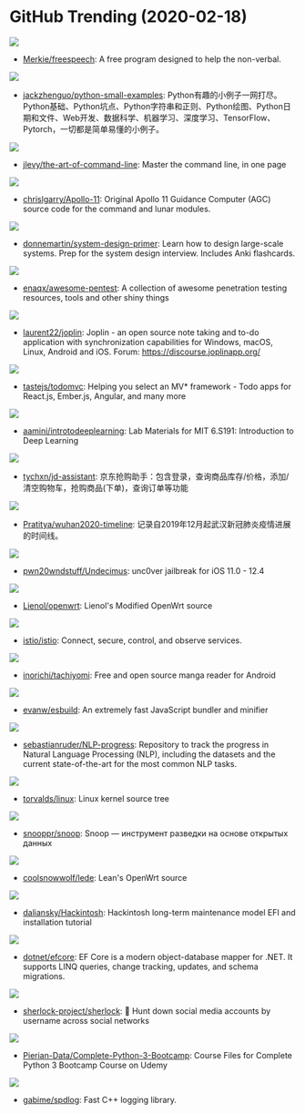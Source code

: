 # GitHub Trending (2020-02-18)

![](https://img.shields.io/badge/Vue-New%2071-green?style=flat-square&logo=appveyor)
- [Merkie/freespeech](https://github.com/Merkie/freespeech): A free program designed to help the non-verbal.

![](https://img.shields.io/badge/Python-New%20242-green?style=flat-square&logo=appveyor)
- [jackzhenguo/python-small-examples](https://github.com/jackzhenguo/python-small-examples): Python有趣的小例子一网打尽。Python基础、Python坑点、Python字符串和正则、Python绘图、Python日期和文件、Web开发、数据科学、机器学习、深度学习、TensorFlow、Pytorch，一切都是简单易懂的小例子。

![](https://img.shields.io/badge/none-New%20406-green?style=flat-square&logo=appveyor)
- [jlevy/the-art-of-command-line](https://github.com/jlevy/the-art-of-command-line): Master the command line, in one page

![](https://img.shields.io/badge/Assembly-New%2085-green?style=flat-square&logo=appveyor)
- [chrislgarry/Apollo-11](https://github.com/chrislgarry/Apollo-11): Original Apollo 11 Guidance Computer (AGC) source code for the command and lunar modules.

![](https://img.shields.io/badge/Python-New%20158-green?style=flat-square&logo=appveyor)
- [donnemartin/system-design-primer](https://github.com/donnemartin/system-design-primer): Learn how to design large-scale systems. Prep for the system design interview. Includes Anki flashcards.

![](https://img.shields.io/badge/none-New%2055-green?style=flat-square&logo=appveyor)
- [enaqx/awesome-pentest](https://github.com/enaqx/awesome-pentest): A collection of awesome penetration testing resources, tools and other shiny things

![](https://img.shields.io/badge/JavaScript-New%20107-green?style=flat-square&logo=appveyor)
- [laurent22/joplin](https://github.com/laurent22/joplin): Joplin - an open source note taking and to-do application with synchronization capabilities for Windows, macOS, Linux, Android and iOS. Forum: https://discourse.joplinapp.org/

![](https://img.shields.io/badge/JavaScript-New%2033-green?style=flat-square&logo=appveyor)
- [tastejs/todomvc](https://github.com/tastejs/todomvc): Helping you select an MV* framework - Todo apps for React.js, Ember.js, Angular, and many more

![](https://img.shields.io/badge/Jupyter%20Notebook-New%20100-green?style=flat-square&logo=appveyor)
- [aamini/introtodeeplearning](https://github.com/aamini/introtodeeplearning): Lab Materials for MIT 6.S191: Introduction to Deep Learning

![](https://img.shields.io/badge/Python-New%2050-green?style=flat-square&logo=appveyor)
- [tychxn/jd-assistant](https://github.com/tychxn/jd-assistant): 京东抢购助手：包含登录，查询商品库存/价格，添加/清空购物车，抢购商品(下单)，查询订单等功能

![](https://img.shields.io/badge/none-New%2036-green?style=flat-square&logo=appveyor)
- [Pratitya/wuhan2020-timeline](https://github.com/Pratitya/wuhan2020-timeline): 记录自2019年12月起武汉新冠肺炎疫情进展的时间线。

![](https://img.shields.io/badge/C-New%2027-green?style=flat-square&logo=appveyor)
- [pwn20wndstuff/Undecimus](https://github.com/pwn20wndstuff/Undecimus): unc0ver jailbreak for iOS 11.0 - 12.4

![](https://img.shields.io/badge/C-New%2028-green?style=flat-square&logo=appveyor)
- [Lienol/openwrt](https://github.com/Lienol/openwrt): Lienol's Modified OpenWrt source

![](https://img.shields.io/badge/Go-New%2035-green?style=flat-square&logo=appveyor)
- [istio/istio](https://github.com/istio/istio): Connect, secure, control, and observe services.

![](https://img.shields.io/badge/Kotlin-New%2033-green?style=flat-square&logo=appveyor)
- [inorichi/tachiyomi](https://github.com/inorichi/tachiyomi): Free and open source manga reader for Android

![](https://img.shields.io/badge/Go-New%20609-green?style=flat-square&logo=appveyor)
- [evanw/esbuild](https://github.com/evanw/esbuild): An extremely fast JavaScript bundler and minifier

![](https://img.shields.io/badge/Python-New%2043-green?style=flat-square&logo=appveyor)
- [sebastianruder/NLP-progress](https://github.com/sebastianruder/NLP-progress): Repository to track the progress in Natural Language Processing (NLP), including the datasets and the current state-of-the-art for the most common NLP tasks.

![](https://img.shields.io/badge/C-New%2083-green?style=flat-square&logo=appveyor)
- [torvalds/linux](https://github.com/torvalds/linux): Linux kernel source tree

![](https://img.shields.io/badge/Python-New%20117-green?style=flat-square&logo=appveyor)
- [snooppr/snoop](https://github.com/snooppr/snoop): Snoop — инструмент разведки на основе открытых данных

![](https://img.shields.io/badge/C-New%2045-green?style=flat-square&logo=appveyor)
- [coolsnowwolf/lede](https://github.com/coolsnowwolf/lede): Lean's OpenWrt source

![](https://img.shields.io/badge/Shell-New%2038-green?style=flat-square&logo=appveyor)
- [daliansky/Hackintosh](https://github.com/daliansky/Hackintosh): Hackintosh long-term maintenance model EFI and installation tutorial

![](https://img.shields.io/badge/C%23-New%2016-green?style=flat-square&logo=appveyor)
- [dotnet/efcore](https://github.com/dotnet/efcore): EF Core is a modern object-database mapper for .NET. It supports LINQ queries, change tracking, updates, and schema migrations.

![](https://img.shields.io/badge/Python-New%2080-green?style=flat-square&logo=appveyor)
- [sherlock-project/sherlock](https://github.com/sherlock-project/sherlock): 🔎 Hunt down social media accounts by username across social networks

![](https://img.shields.io/badge/Jupyter%20Notebook-New%2031-green?style=flat-square&logo=appveyor)
- [Pierian-Data/Complete-Python-3-Bootcamp](https://github.com/Pierian-Data/Complete-Python-3-Bootcamp): Course Files for Complete Python 3 Bootcamp Course on Udemy

![](https://img.shields.io/badge/C%2B%2B-New%2027-green?style=flat-square&logo=appveyor)
- [gabime/spdlog](https://github.com/gabime/spdlog): Fast C++ logging library.

